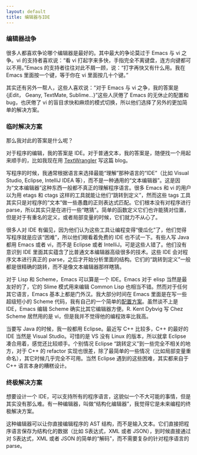```yaml
---
layout: default
title: 编辑器与IDE
---
```


### 编辑器战争

很多人都喜欢争论哪个编辑器是最好的。其中最大的争论莫过于 Emacs 与 vi 之争。vi 的支持者喜欢说：“看 vi 打起字来多快，手指完全不离键盘，连方向键都可以不用。”Emacs 的支持者往往对此不屑一顾，说：“打字再快又有什么用。我在 Emacs 里面按一个键，等于你在 vi 里面按几十个键。”

其实还有另外一帮人，这些人喜欢说：“对于 Emacs 与 vi 之争，我的答案是 {jEdit， Geany, TextMate, Sublime...}”这些人厌倦了 Emacs 的无休止的配置和 bug，也厌倦了 vi 的盲目求快和麻烦的模式切换，所以他们选择了另外的更加简单的解决方案。


### 临时解决方案

那么我对此的答案是什么呢？

对于程序的编辑，我的答案是 IDE。对于普通文本，我的答案是，随便找一个用起来顺手的，比如我现在用 [TextWrangler](http://www.barebones.com/products/textwrangler) 写这篇 blog。

写程序的时候，我通常根据语言来选择最能“理解”那种语言的“IDE”（比如 Visual Studio, Eclipse, IntelliJ IDEA 等），而不是一种通用的“文本编辑器”。这是因为“文本编辑器”这种东西一般都不真正的理解程序语言。很多 Emacs 和 vi 的用户以为用 etags 和 ctags 这样的工具就能让他们“跳转到定义”，然而这些 tags 工具其实只是对程序的“文本”做一些愚蠢的正则表达式匹配。它们根本没有对程序进行 parse，所以其实只是在进行一些“瞎猜”。简单的函数定义它们也许能猜对位置，但是对于有重名的定义，或者局部变量的时候，它们就力不从心了。

很多人对 IDE 有偏见，因为他们认为这些工具让编程变得“傻瓜化”了，他们觉得写程序就是应该“困难”，所以他们眼看着免费的 IDE 也不试一下。有些人写 Java 都用 Emacs 或者 vi，而不是 Eclipse 或者 IntelliJ。可是这些人错了。他们没有意识到 IDE 里面其实蕴含了比普通文本编辑器高级很多的技术。这些 IDE 会对程序文本进行真正的 parse，之后才开始分析里面的结构。它们的“跳转到定义”一般都是很精确的跳转，而不是像文本编辑器那样瞎猜。

对于 Lisp 和 Scheme，Emacs 可以算是一个 IDE。Emacs 对于 elisp 当然是最友好的了，它的 Slime 模式用来编辑 Common Lisp 也相当不错。然而对于任何其它语言，Emacs 基本上都是门外汉。我大部分时间在 Emacs 里面是在写一些超级短小的 Scheme 代码，我有自己的一个简单的[配置方案](http://www.yinwang.org/blog-cn/2013/04/11/scheme-setup)。虽然谈不上是 IDE，Emacs 编辑 Scheme 确实比其它编辑器方便。R. Kent Dybvig 写 Chez Scheme 居然用的是 vi，但是我并不觉得他的编程效率比我高。

当要写 Java 的时候，我一般都用 Eclipse。最近写 C++ 比较多，C++ 的最好的 IDE 当然是 Visual Studio。可惜的是 VS 没有 Linux 的版本，所以就拿 Eclipse 凑合用着，感觉还比较顺手。个别情况 Eclipse “跳转定义”到一些完全不相关的地方，对于 C++ 的 refactor 实现也很差，除了最简单的一些情况（比如局部变量重命名），其它时候几乎完全不可用。当然 Eclipse 遇到的这些困难，其实都来自于 C++ 语言本身的糟糕设计。


### 终极解决方案

想要设计一个 IDE，可以支持所有的程序语言，这貌似一个不大可能的事情，但是其实没有那么难。有一种编辑器，叫做“结构化编辑器”，我觉得它是未来编程的终极解决方案。

这种编辑器可以让你直接编辑程序的 AST 结构，而不是输入文本。它们直接把程序语言保存为结构化的数据（比如 S表达式，XML 或者 JSON），到时候直接通过对 S表达式，XML 或者 JSON 的简单的“解码”，而不需要复杂的针对程序语言的 parse。

